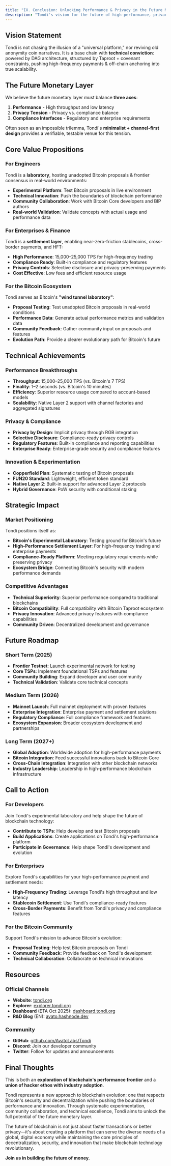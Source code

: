 ```yaml
---
title: "IX. Conclusion: Unlocking Performance & Privacy in the Future Monetary Layer"
description: "Tondi's vision for the future of high-performance, privacy-preserving, and compliant blockchain infrastructure"
---
```


## Vision Statement

Tondi is not chasing the illusion of a "universal platform," nor reviving old anonymity coin narratives. It is a base chain with **technical conviction**: powered by DAG architecture, structured by Taproot + covenant constraints, pushing high-frequency payments & off-chain anchoring into true scalability.

## The Future Monetary Layer

We believe the future monetary layer must balance **three axes**:

1. **Performance** - High throughput and low latency
2. **Privacy Tension** - Privacy vs. compliance balance
3. **Compliance Interfaces** - Regulatory and enterprise requirements

Often seen as an impossible trilemma, Tondi's **minimalist + channel-first design** provides a verifiable, testable venue for this tension.

## Core Value Propositions

### For Engineers

Tondi is a **laboratory**, hosting unadopted Bitcoin proposals & frontier consensus in real-world environments:

- **Experimental Platform**: Test Bitcoin proposals in live environment
- **Technical Innovation**: Push the boundaries of blockchain performance
- **Community Collaboration**: Work with Bitcoin Core developers and BIP authors
- **Real-world Validation**: Validate concepts with actual usage and performance data

### For Enterprises & Finance

Tondi is a **settlement layer**, enabling near-zero-friction stablecoins, cross-border payments, and HFT:

- **High Performance**: 15,000–25,000 TPS for high-frequency trading
- **Compliance Ready**: Built-in compliance and regulatory features
- **Privacy Controls**: Selective disclosure and privacy-preserving payments
- **Cost Effective**: Low fees and efficient resource usage

### For the Bitcoin Ecosystem

Tondi serves as Bitcoin's **"wind tunnel laboratory"**:

- **Proposal Testing**: Test unadopted Bitcoin proposals in real-world conditions
- **Performance Data**: Generate actual performance metrics and validation data
- **Community Feedback**: Gather community input on proposals and features
- **Evolution Path**: Provide a clearer evolutionary path for Bitcoin's future

## Technical Achievements

### Performance Breakthroughs

- **Throughput**: 15,000–25,000 TPS (vs. Bitcoin's 7 TPS)
- **Finality**: 1–2 seconds (vs. Bitcoin's 10 minutes)
- **Efficiency**: Superior resource usage compared to account-based models
- **Scalability**: Native Layer 2 support with channel factories and aggregated signatures

### Privacy & Compliance

- **Privacy by Design**: Implicit privacy through RGB integration
- **Selective Disclosure**: Compliance-ready privacy controls
- **Regulatory Features**: Built-in compliance and reporting capabilities
- **Enterprise Ready**: Enterprise-grade security and compliance features

### Innovation & Experimentation

- **Copperfield Plan**: Systematic testing of Bitcoin proposals
- **FUN20 Standard**: Lightweight, efficient token standard
- **Native Layer 2**: Built-in support for advanced Layer 2 protocols
- **Hybrid Governance**: PoW security with conditional staking

## Strategic Impact

### Market Positioning

Tondi positions itself as:

- **Bitcoin's Experimental Laboratory**: Testing ground for Bitcoin's future
- **High-Performance Settlement Layer**: For high-frequency trading and enterprise payments
- **Compliance-Ready Platform**: Meeting regulatory requirements while preserving privacy
- **Ecosystem Bridge**: Connecting Bitcoin's security with modern performance demands

### Competitive Advantages

- **Technical Superiority**: Superior performance compared to traditional blockchains
- **Bitcoin Compatibility**: Full compatibility with Bitcoin Taproot ecosystem
- **Privacy Innovation**: Advanced privacy features with compliance capabilities
- **Community Driven**: Decentralized development and governance

## Future Roadmap

### Short Term (2025)

- **Frontier Testnet**: Launch experimental network for testing
- **Core TSPs**: Implement foundational TSPs and features
- **Community Building**: Expand developer and user community
- **Technical Validation**: Validate core technical concepts

### Medium Term (2026)

- **Mainnet Launch**: Full mainnet deployment with proven features
- **Enterprise Integration**: Enterprise payment and settlement solutions
- **Regulatory Compliance**: Full compliance framework and features
- **Ecosystem Expansion**: Broader ecosystem development and partnerships

### Long Term (2027+)

- **Global Adoption**: Worldwide adoption for high-performance payments
- **Bitcoin Integration**: Feed successful innovations back to Bitcoin Core
- **Cross-Chain Integration**: Integration with other blockchain networks
- **Industry Leadership**: Leadership in high-performance blockchain infrastructure

## Call to Action

### For Developers

Join Tondi's experimental laboratory and help shape the future of blockchain technology:

- **Contribute to TSPs**: Help develop and test Bitcoin proposals
- **Build Applications**: Create applications on Tondi's high-performance platform
- **Participate in Governance**: Help shape Tondi's development and evolution

### For Enterprises

Explore Tondi's capabilities for your high-performance payment and settlement needs:

- **High-Frequency Trading**: Leverage Tondi's high throughput and low latency
- **Stablecoin Settlement**: Use Tondi's compliance-ready features
- **Cross-Border Payments**: Benefit from Tondi's privacy and compliance features

### For the Bitcoin Community

Support Tondi's mission to advance Bitcoin's evolution:

- **Proposal Testing**: Help test Bitcoin proposals on Tondi
- **Community Feedback**: Provide feedback on Tondi's development
- **Technical Collaboration**: Collaborate on technical innovations

## Resources

### Official Channels

- **Website**: [tondi.org](https://tondi.org)
- **Explorer**: [explorer.tondi.org](https://explorer.tondi.org)
- **Dashboard** (ETA Oct 2025): [dashboard.tondi.org](https://dashboard.tondi.org)
- **R&D Blog** (EN): [avato.hashnode.dev](https://avato.hashnode.dev)

### Community

- **GitHub**: [github.com/AvatoLabs/Tondi](https://github.com/AvatoLabs/Tondi)
- **Discord**: Join our developer community
- **Twitter**: Follow for updates and announcements

## Final Thoughts

This is both an **exploration of blockchain's performance frontier** and a **union of hacker ethos with industry adoption**.

Tondi represents a new approach to blockchain evolution: one that respects Bitcoin's security and decentralization while pushing the boundaries of performance and innovation. Through systematic experimentation, community collaboration, and technical excellence, Tondi aims to unlock the full potential of the future monetary layer.

The future of blockchain is not just about faster transactions or better privacy—it's about creating a platform that can serve the diverse needs of a global, digital economy while maintaining the core principles of decentralization, security, and innovation that make blockchain technology revolutionary.

**Join us in building the future of money.**
